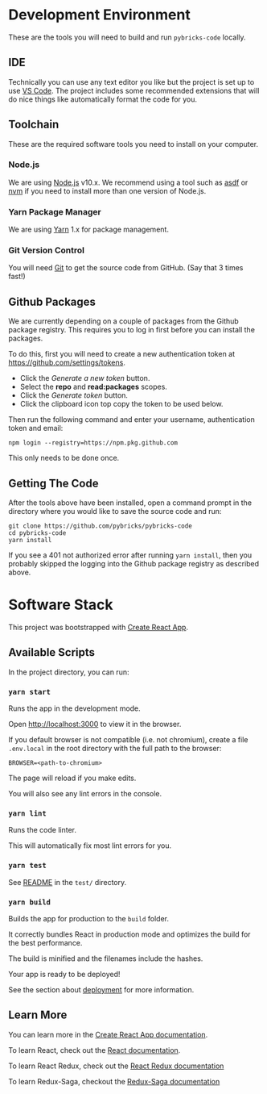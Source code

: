 

# Development Environment

These are the tools you will need to build and run `pybricks-code` locally.

## IDE

Technically you can use any text editor you like but the project is set up to
use [VS Code][vscode]. The project includes some recommended extensions that
will do nice things like automatically format the code for you.

[vscode]: https://code.visualstudio.com/


## Toolchain

These are the required software tools you need to install on your computer.

### Node.js

We are using [Node.js][node] v10.x. We recommend using a tool such as [asdf][asdf]
or [nvm][nvm] if you need to install more than one version of Node.js.

[node]: https://nodejs.org/en/
[asdf]: https://asdf-vm.com/
[nvm]: https://github.com/nvm-sh/nvm

### Yarn Package Manager

We are using [Yarn][yarn] 1.x for package management.

[yarn]: https://classic.yarnpkg.com/

### Git Version Control

You will need [Git][git] to get the source code from GitHub. (Say that 3 times fast!)

[git]: https://git-scm.com/


## Github Packages

We are currently depending on a couple of packages from the Github package
registry. This requires you to log in first before you can install the packages.

To do this, first you will need to create a new authentication token at
<https://github.com/settings/tokens>.

- Click the *Generate a new token* button.
- Select the **repo** and **read:packages** scopes.
- Click the *Generate token* button.
- Click the clipboard icon top copy the token to be used below.

Then run the following command and enter your username, authentication token
and email:

    npm login --registry=https://npm.pkg.github.com

This only needs to be done once.


## Getting The Code

After the tools above have been installed, open a command prompt in the directory
where you would like to save the source code and run:

    git clone https://github.com/pybricks/pybricks-code
    cd pybricks-code
    yarn install

If you see a 401 not authorized error after running `yarn install`, then you
probably skipped the logging into the Github package registry as described above.

# Software Stack

This project was bootstrapped with [Create React App][create-react-app].

[create-react-app]: https://github.com/facebook/create-react-app


## Available Scripts

In the project directory, you can run:


### `yarn start`

Runs the app in the development mode.

Open [http://localhost:3000](http://localhost:3000) to view it in the browser.

If you default browser is not compatible (i.e. not chromium), create a file
`.env.local` in the root directory with the full path to the browser:

    BROWSER=<path-to-chromium>

The page will reload if you make edits.

You will also see any lint errors in the console.


### `yarn lint`

Runs the code linter.

This will automatically fix most lint errors for you.


### `yarn test`

See [README](test/README.md) in the `test/` directory.


### `yarn build`

Builds the app for production to the `build` folder.

It correctly bundles React in production mode and optimizes the build for the
best performance.

The build is minified and the filenames include the hashes.

Your app is ready to be deployed!

See the section about [deployment][deployment] for more information.

[deployment]: https://facebook.github.io/create-react-app/docs/deployment


## Learn More

You can learn more in the [Create React App documentation][create-react-app-doc].

[create-react-app-doc]: https://facebook.github.io/create-react-app/docs/getting-started

To learn React, check out the [React documentation](https://reactjs.org/).

To learn React Redux, check out the [React Redux documentation](https://react-redux.js.org/)

To learn Redux-Saga, checkout the [Redux-Saga documentation](https://redux-saga.js.org/)
